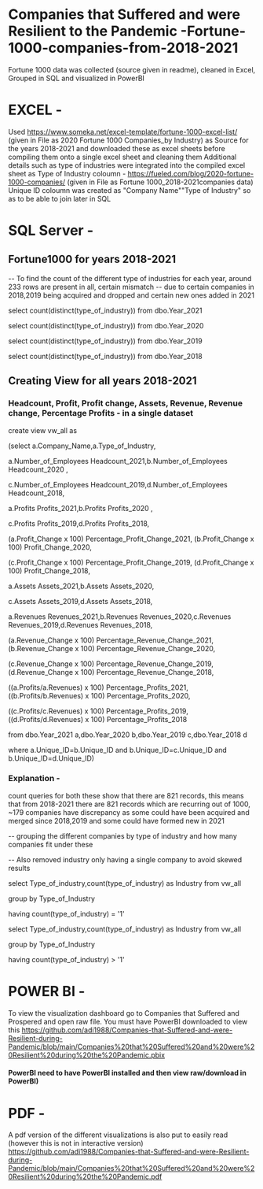# Companies that Suffered and were Resilient to the Pandemic -Fortune-1000-companies-from-2018-2021
Fortune 1000 data was collected (source given in readme), cleaned in Excel, Grouped in SQL and visualized in PowerBI

# EXCEL - 
Used 
https://www.someka.net/excel-template/fortune-1000-excel-list/ (given in File as 2020 Fortune 1000 Companies_by Industry)
as Source for the years 2018-2021 and downloaded these as excel sheets before compiling them onto a single excel sheet and cleaning them
Additional details such as type of industries were integrated into the compiled excel sheet as Type of Industry coloumn - https://fueled.com/blog/2020-fortune-1000-companies/ (given in File as Fortune 1000_2018-2021companies data)
Unique ID coloumn was created as "Company Name""Type of Industry" so as to be able to join later in SQL


# SQL Server - 



## Fortune1000 for years 2018-2021
-- To find the count of the different type of industries for each year, around 233 rows are present in all, certain mismatch
-- due to certain companies in 2018,2019 being acquired and dropped and certain new ones added in 2021


select count(distinct(type_of_industry)) from dbo.Year_2021

select count(distinct(type_of_industry)) from dbo.Year_2020

select count(distinct(type_of_industry)) from dbo.Year_2019

select count(distinct(type_of_industry)) from dbo.Year_2018


## Creating View for all years 2018-2021
### Headcount, Profit, Profit change, Assets, Revenue, Revenue change, Percentage Profits -  in a single dataset

create view vw_all as 

(select a.Company_Name,a.Type_of_Industry,

a.Number_of_Employees Headcount_2021,b.Number_of_Employees Headcount_2020 ,

c.Number_of_Employees Headcount_2019,d.Number_of_Employees Headcount_2018,

a.Profits Profits_2021,b.Profits Profits_2020 ,

c.Profits Profits_2019,d.Profits Profits_2018, 

(a.Profit_Change x 100) Percentage_Profit_Change_2021, (b.Profit_Change x 100) Profit_Change_2020,

(c.Profit_Change x 100) Percentage_Profit_Change_2019, (d.Profit_Change x 100) Profit_Change_2018,

a.Assets Assets_2021,b.Assets Assets_2020,

c.Assets Assets_2019,d.Assets Assets_2018,

a.Revenues Revenues_2021,b.Revenues Revenues_2020,c.Revenues Revenues_2019,d.Revenues Revenues_2018,

(a.Revenue_Change x 100) Percentage_Revenue_Change_2021, (b.Revenue_Change x 100) Percentage_Revenue_Change_2020,

(c.Revenue_Change x 100) Percentage_Revenue_Change_2019, (d.Revenue_Change x 100) Percentage_Revenue_Change_2018,

((a.Profits/a.Revenues) x 100) Percentage_Profits_2021, ((b.Profits/b.Revenues) x 100) Percentage_Profits_2020,

((c.Profits/c.Revenues) x 100) Percentage_Profits_2019, ((d.Profits/d.Revenues) x 100) Percentage_Profits_2018

from dbo.Year_2021 a,dbo.Year_2020 b,dbo.Year_2019 c,dbo.Year_2018 d

where a.Unique_ID=b.Unique_ID and b.Unique_ID=c.Unique_ID and b.Unique_ID=d.Unique_ID)




### Explanation - 
count queries for both these show that there are 821 records, this means that from 2018-2021 there are 821 records which are recurring
out of 1000, ~179 companies have discrepancy as some could have been acquired and merged since 2018,2019 and some could have formed new in 2021


-- grouping the different companies by type of industry and how many companies fit under these

-- Also removed industry only having a single company to avoid skewed results




select Type_of_industry,count(type_of_industry) as Industry from vw_all

group by Type_of_Industry

having count(type_of_industry) = '1'




select Type_of_industry,count(type_of_industry) as Industry from vw_all

group by Type_of_Industry

having count(type_of_industry) > '1'





# POWER BI - 
To view the visualization dashboard go to Companies that Suffered and Prospered and open raw file. You must have PowerBI downloaded to view this
https://github.com/adi1988/Companies-that-Suffered-and-were-Resilient-during-Pandemic/blob/main/Companies%20that%20Suffered%20and%20were%20Resilient%20during%20the%20Pandemic.pbix

#### PowerBI need to have PowerBI installed and then view raw/download in PowerBI)


# PDF -
A pdf version of the different visualizations is also put to easily read (however this is not in interactive version)
https://github.com/adi1988/Companies-that-Suffered-and-were-Resilient-during-Pandemic/blob/main/Companies%20that%20Suffered%20and%20were%20Resilient%20during%20the%20Pandemic.pdf
